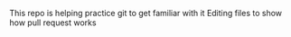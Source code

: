 This repo is helping practice git to get familiar with it
Editing files to show how pull request works
